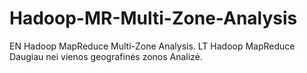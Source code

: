 # Hadoop-MR-Multi-Zone-Analysis
EN Hadoop MapReduce Multi-Zone Analysis. LT Hadoop MapReduce Daugiau nei vienos geografinės zonos Analizė.
